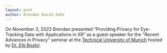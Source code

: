 ```yaml
---
layout: post
author: Brendan David-John
---
```


On November 3, 2023 Brendan presented “Providing Privacy for Eye-Tracking Data with Applications in XR” as a guest speaker for the "Recent Advances in Privacy" seminar at the [Technical University of Munich](https://www.tum.de/en/) hosted by [Dr. Efe Bozkir](https://www.edu.sot.tum.de/en/hctl/team/chair-staff/dr-efe-bozkir/).